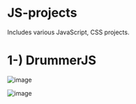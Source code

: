 # JS-projects
Includes various JavaScript, CSS projects.
# 1-) DrummerJS

![image](https://user-images.githubusercontent.com/67822910/101304727-02c6f880-3852-11eb-91d8-440774f7cee3.png)

![image](https://user-images.githubusercontent.com/67822910/101304924-7b2db980-3852-11eb-92ad-7ca8b844c47a.png)
